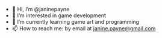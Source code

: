 - 👋 Hi, I’m @janinepayne
- 👀 I’m interested in game development
- 🌱 I’m currently learning game art and programming
- 📫 How to reach me: by email at janine.payne@gmail.com

<!---
janinepayne/janinepayne is a ✨ special ✨ repository because its `README.md` (this file) appears on your GitHub profile.
You can click the Preview link to take a look at your changes.
--->
